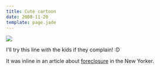 ```yaml
---
title: Cute cartoon
date: 2008-11-20
template: page.jade
---
```


[![](http://www.mountainwerks.org/mm/uploaded_images/walking-708347.png)](http://www.mountainwerks.org/mm/uploaded_images/walking-708350.png)
  
I'll try this line with the kids if they complain! :D
  
  
  
  
It was inline in an article about [foreclosure](http://www.newyorker.com/reporting/2008/11/24/081124fa_fact_boyer) in
the New Yorker.
